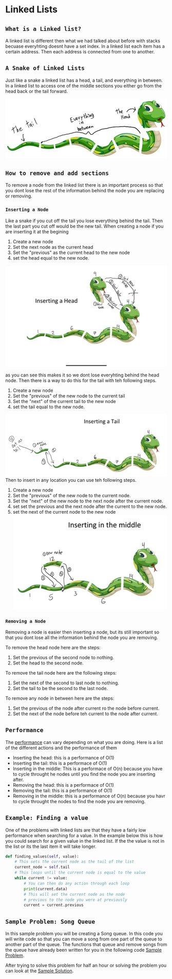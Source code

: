 # Linked Lists
## `What is a Linked list?`
A linked list is different then what we had talked about before with stacks becuase everyhting doesnt have a set index. In a linked list each item has a certain address. Then each address is connected from one to another.

## `A Snake of Linked Lists`
Just like a snake a linked list has a head, a tail, and everything in between. In a linked list to access one of the middle sections you either go from the head back or the tail forward. 

![](Images\Snake_linked_list.jpeg)
## `How to remove and add sections`
To remove a node from the linked list there is an important process so that you dont lose the rest of the information behind the node you are replacing or removing. 

### `Inserting a Node`
Like a snake if you cut off the tail you lose everything behind the tail. Then the last part you cut off would be the new tail. When creating a node if you are inserting it at the begining 
1. Create a new node
2. Set the next node as the current head
3. Set the "previous"  as the current head to the new node
4. set the head equal to the new node.

![](Images/inserting_head.png)

as you can see this makes it so we dont lose everyhting behind the head node. Then there is a way to do this for the tail with teh following steps.

1. Create a new node
2. Set the "previous" of the new node to the current tail
3. Set the "next" of the current tail to the new node
4. set the tail equal to the new node.

![](Images/Inserting_tail.png)
Then to insert in any location you can use teh following steps.
1. Create a new node
2. Set the "previous" of the new node to the current node.
3. Set the "next" of the new node to the next node after the current node. 
4. set set the previous and the next node after the current to the new node.
5. set the next of the current node to the new node
![](Images/Snake_body.png)

### `Removing a Node`
Removing a node is easier then inserting a node, but its still important so that you dont lose all the information behind the node you are removing. 

To remove the head node here are the steps:
1. Set the previous of the second node to nothing.
2. Set the head to the second node. 

To remove the tail node here are the following steps:
1. Set the next of the second to last node to nothing.
2. Set the tail to be the second to the last node.

To remove any node in between here are the steps:
1. Set the previous of the node after current ro the node before current.
2. Set the next of the node before teh current to the node after current.

## `Performance`
The [performance](performance.md) can vary depending on what you are doing. Here is a list of the different actions and the performance of them

- Inserting the head: this is a performance of O(1)
- Inserting the tail: this is a performace of O(1)
- Inserting in the middle: This is a performace of O(n) because you have to cycle throught he nodes until you find the node you are inserting after.
- Removing the head: this is a performace of O(1)
- Removing the tail: this is a performance of O(1)
- Removing in the middle: this is a performance of O(n) because you havr to cycle throught the nodes to find the node you are removing. 

## `Example: Finding a value`

One of the problems with linked lists are that they have a fairly low performance when searching for a value. In the example below this is how you could search for a given value in the linked list. If the the value is not in the list or its the last item it will take longer.
```py
def finding_values(self, value):
    # This sets the current node as the tail of the list
    current_node = self.tail
    # This loops until the current node is equal to the value
    while current != value:
        # You can then do any action through each loop
        print(current.data)
        # This will set the current node as the node 
        # previous to the node you were at previously
        current = current.previous
```
## `Sample Problem: Song Queue`
In this sample problem you will be creating a Song queue. In this code you will write code so that you can move a song from one part of the queue to another part of the queue. The functions that queue and remove songs from the queue have already been written for you in the following code [Sample Problem](Python_Files/Given_code2.py).

After trying to solve this problem for half an hour or solving the problem you can look at the [Sample Solution](Python_Files/Sample_answer2.py).